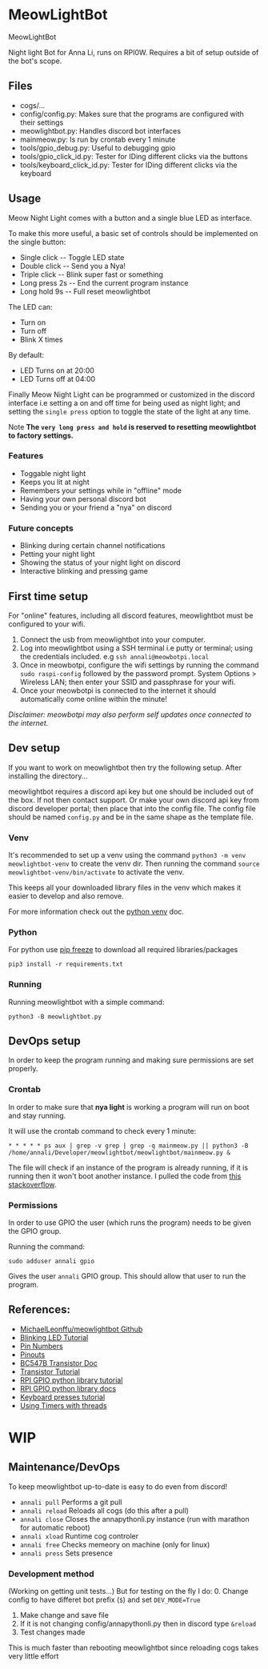 # MeowLightBot
MeowLightBot

Night light Bot for Anna Li, runs on RPI0W. Requires a bit of setup outside of the bot's scope.

## Files

* cogs/...
* config/config.py:           Makes sure that the programs are configured with their settings
* meowlightbot.py:            Handles discord bot interfaces
* mainmeow.py:                Is run by crontab every 1 minute
* tools/gpio_debug.py:        Useful to debugging gpio
* tools/gpio_click_id.py:     Tester for IDing different clicks via the buttons
* tools/keyboard_click_id.py: Tester for IDing different clicks via the keyboard

## Usage

Meow Night Light comes with a button and a single blue LED as interface.

To make this more useful, a basic set of controls should be implemented on the single button:

* Single click  -- Toggle LED state
* Double click  -- Send you a Nya!
* Triple click  -- Blink super fast or something
* Long press 2s -- End the current program instance
* Long hold  9s -- Full reset meowlightbot

The LED can:

* Turn on
* Turn off
* Blink X times

By default:

* LED Turns on at 20:00
* LED Turns off at 04:00

Finally Meow Night Light can be programmed or customized in the discord interface
i.e setting a on and off time for being used as night light; and setting the `single press`
option to toggle the state of the light at any time.

Note **The `very long press and hold` is reserved to resetting meowlightbot to factory settings.**

### Features

* Toggable night light
* Keeps you lit at night
* Remembers your settings while in "offline" mode
* Having your own personal discord bot
* Sending you or your friend a "nya" on discord

### Future concepts

* Blinking during certain channel notifications
* Petting your night light
* Showing the status of your night light on discord
* Interactive blinking and pressing game

## First time setup

For "online" features, including all discord features, meowlightbot must be configured to your wifi.

1. Connect the usb from meowlightbot into your computer.
2. Log into meowlightbot using a SSH terminal i.e putty or terminal; using the credentials included. e.g `ssh annali@meowbotpi.local`
3. Once in meowbotpi, configure the wifi settings by running the command `sudo raspi-config` followed by the password prompt.
System Options > Wireless LAN; then enter your SSID and passphrase for your wifi.
4. Once your meowbotpi is connected to the internet it should automatically come online within the minute!

*Disclaimer: meowbotpi may also perform self updates once connected to the internet.*

## Dev setup

If you want to work on meowlightbot then try the following setup. After installing the directory...

meowlightbot requires a discord api key but one should be included out of the box. If not then contact support.
Or make your own discord api key from discord developer portal; then place that into the config file. The config
file should be named `config.py` and be in the same shape as the template file.

### Venv

It's recommended to set up a venv using the command `python3 -m venv meowlightbot-venv` to create the venv dir.
Then running the command `source meowlightbot-venv/bin/activate` to activate the venv.

This keeps all your downloaded library files in the venv which makes it easier to develop and also remove.

For more information check out the [python venv](https://packaging.python.org/en/latest/guides/installing-using-pip-and-virtual-environments/) doc.

### Python

For python use [pip freeze](https://pip.pypa.io/en/stable/reference/pip_freeze/) to download all required libraries/packages

`pip3 install -r requirements.txt`

### Running

Running meowlightbot with a simple command:

`python3 -B meowlightbot.py`

## DevOps setup

In order to keep the program running and making sure permissions are set properly.

### Crontab

In order to make sure that **nya light** is working a program will run on boot and stay running.

It will use the crontab command to check every 1 minute:

	* * * * * ps aux | grep -v grep | grep -q mainmeow.py || python3 -B /home/annali/Developer/meowlightbot/meowlightbot/mainmeow.py &

The file will check if an instance of the program is already running, if it is running then
it won't boot another instance. I pulled the code from
[this stackoverflow](https://stackoverflow.com/questions/298760/how-to-make-sure-an-application-keeps-running-on-linux).

### Permissions

In order to use GPIO the user (which runs the program) needs to be given the GPIO group.

Running the command:

	sudo adduser annali gpio

Gives the user `annali` GPIO group. This should allow that user to run the program.

## References:

* [MichaelLeonffu/meowlightbot Github](https://github.com/MichaelLeonffu/meowlightbot)
* [Blinking LED Tutorial](https://raspberrypihq.com/making-a-led-blink-using-the-raspberry-pi-and-python/)
* [Pin Numbers](https://raspberrypihq.com/wp-content/uploads/2018/01/a-and-b-physical-pin-numbers.png)
* [Pinouts](https://pinout.xyz)
* [BC547B Transistor Doc](https://www.farnell.com/datasheets/410427.pdf)
* [Transistor Tutorial](https://www.dummies.com/article/technology/electronics/circuitry/electronics-components-use-a-transistor-as-a-switch-180034)
* [RPI GPIO python library tutorial](https://raspi.tv/2013/how-to-use-interrupts-with-python-on-the-raspberry-pi-and-rpi-gpio-part-2)
* [RPI GPIO python library docs](https://sourceforge.net/p/raspberry-gpio-python/wiki)
* [Keyboard presses tutorial](https://www.delftstack.com/howto/python/python-detect-keypress/)
* [Using Timers with threads](https://www.codespeedy.com/call-a-function-after-some-interval-in-python/)

# WIP

## Maintenance/DevOps

To keep meowlightbot up-to-date is easy to do even from discord!

* `annali pull` Performs a git pull
* `annali reload` Reloads all cogs (do this after a pull)
* `annali close` Closes the annapythonli.py instance (run with marathon for automatic reboot)
* `annali xload` Runtime cog controler
* `annali free` Checks memeory on machine (only for linux)
* `annali press` Sets presence

### Development method

(Working on getting unit tests...) But for testing on the fly I do:
0. Change config to have differet bot prefix (`$`) and set `DEV_MODE=True`
1. Make change and save file
2. If it is not changing config/annapythonli.py then in discord type `&reload`
3. Test changes made

This is much faster than rebooting meowlightbot since reloading cogs takes very little effort

